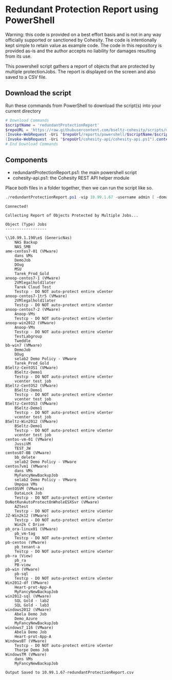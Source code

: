 # Redundant Protection Report using PowerShell

Warning: this code is provided on a best effort basis and is not in any way officially supported or sanctioned by Cohesity. The code is intentionally kept simple to retain value as example code. The code in this repository is provided as-is and the author accepts no liability for damages resulting from its use.

This powershell script gathers a report of objects that are protected by multiple protectionJobs. The report is displayed on the screen and also saved to a CSV file.

## Download the script

Run these commands from PowerShell to download the script(s) into your current directory

```powershell
# Download Commands
$scriptName = 'redundantProtectionReport'
$repoURL = 'https://raw.githubusercontent.com/bseltz-cohesity/scripts/master'
(Invoke-WebRequest -Uri "$repoUrl/reports/powershell/$scriptName/$scriptName.ps1").content | Out-File "$scriptName.ps1"; (Get-Content "$scriptName.ps1") | Set-Content "$scriptName.ps1"
(Invoke-WebRequest -Uri "$repoUrl/cohesity-api/cohesity-api.ps1").content | Out-File cohesity-api.ps1; (Get-Content cohesity-api.ps1) | Set-Content cohesity-api.ps1
# End Download Commands
```

## Components

* redundantProtectionReport.ps1: the main powershell script
* cohesity-api.ps1: the Cohesity REST API helper module

Place both files in a folder together, then we can run the script like so.

```powershell
./redundantProtectionReport.ps1 -vip 10.99.1.67 -username admin [ -domain local ]
```
```text
Connected!

Collecting Report of Objects Protected by Multiple Jobs...

Object (Type) Jobs
------------------

\\10.99.1.190\e$ (GenericNas)
	NAS Backup
	NAS_SMB
ame-centos7-01 (VMware)
	dans VMs
	DemoJob
	DOug
	MSU
	Tarek_Prod_Gold
anoop-centos7-1 (VMware)
	2VMlegalhold1later
	Tarek Cloud Test
	Testcp - DO NOT auto-protect entire vCenter
anoop-centos7-1tr5 (VMware)
	2VMlegalhold1later
	Testcp - DO NOT auto-protect entire vCenter
anoop-centos7-2 (VMware)
	Anoop-VMs
	Testcp - DO NOT auto-protect entire vCenter
anoop-win2012 (VMware)
	Anoop-VMs
	Testcp - DO NOT auto-protect entire vCenter
	TestLabgroup
	Tweddle
bb-win7 (VMware)
	DemoJob
	DOug
	selab2 Demo Policy - VMware
	Tarek_Prod_Gold
BSeltz-CentOS1 (VMware)
	BSeltz-Demo1
	Testcp - DO NOT auto-protect entire vCenter
	vcenter test job
BSeltz-CentOS2 (VMware)
	BSeltz-Demo1
	Testcp - DO NOT auto-protect entire vCenter
	vcenter test job
BSeltz-CentOS3 (VMware)
	BSeltz-Demo1
	Testcp - DO NOT auto-protect entire vCenter
	vcenter test job
BSeltz-Win2012 (VMware)
	BSeltz-Demo1
	Testcp - DO NOT auto-protect entire vCenter
	vcenter test job
centos-vm-01 (VMware)
	JussiVM
	TEST_JW
centos07-BB (VMware)
	bb_delete
	selab2 Demo Policy - VMware
centos7vm1 (VMware)
	dans VMs
	MyFancyNewBackupJob
	selab2 Demo Policy - VMware
	Umpqua VMs
CentOSVM (VMware)
	DataLock Job
	Testcp - DO NOT auto-protect entire vCenter
DoNotRunAutoProtectOnWholeESXSvr (VMware)
	AZtest
	Testcp - DO NOT auto-protect entire vCenter
JZ-Win2k12 (VMware)
	Testcp - DO NOT auto-protect entire vCenter
	Win2k C Drive
pb_ora-linux01 (VMware)
	pb_vm-tag
	Testcp - DO NOT auto-protect entire vCenter
pb-centos (VMware)
	pb_tenant-a
	Testcp - DO NOT auto-protect entire vCenter
pb-ra (View)
	pb_ra
	PB-view
pb-win (VMware)
	pb-sql
	Testcp - DO NOT auto-protect entire vCenter
Win2012-df (VMware)
	Heart-prot-App-A
	MyFancyNewBackupJob
win2012-sql (VMware)
	SQL Gold - lab2
	SQL Gold - lab3
windows2012 (VMware)
	Abela Demo Job
	Demo_Azure
	MyFancyNewBackupJob
windows7_116 (VMware)
	Abela Demo Job
	Heart-prot-App-A
WindowsBT (VMware)
	Testcp - DO NOT auto-protect entire vCenter
	Thorpe Demo Job
WindowsTM (VMware)
	dans VMs
	MyFancyNewBackupJob

Output Saved to 10.99.1.67-redundantProtectionReport.csv

```
